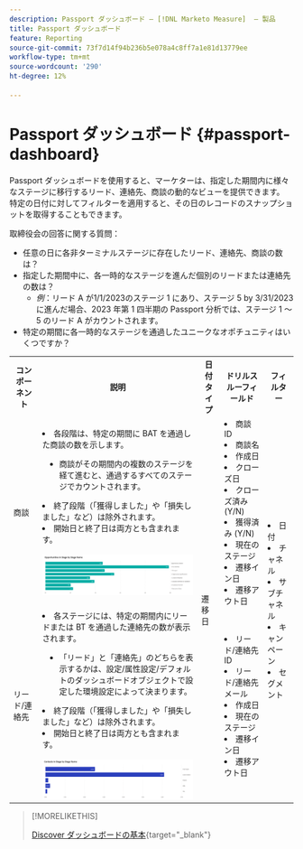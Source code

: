 ```yaml
---
description: Passport ダッシュボード — [!DNL Marketo Measure]  — 製品
title: Passport ダッシュボード
feature: Reporting
source-git-commit: 73f7d14f94b236b5e078a4c8ff7a1e81d13779ee
workflow-type: tm+mt
source-wordcount: '290'
ht-degree: 12%

---
```


# Passport ダッシュボード {#passport-dashboard}

Passport ダッシュボードを使用すると、マーケターは、指定した期間内に様々なステージに移行するリード、連絡先、商談の動的なビューを提供できます。 特定の日付に対してフィルターを適用すると、その日のレコードのスナップショットを取得することもできます。

取締役会の回答に関する質問：

* 任意の日に各非ターミナルステージに存在したリード、連絡先、商談の数は？
* 指定した期間中に、各一時的なステージを進んだ個別のリードまたは連絡先の数は？
   * _例_：リード A が1/1/2023のステージ 1 にあり、ステージ 5 by 3/31/2023に進んだ場合、2023 年第 1 四半期の Passport 分析では、ステージ 1 ～ 5 のリード A がカウントされます。
* 特定の期間に各一時的なステージを通過したユニークなオポチュニティはいくつですか？

<table style="table-layout:auto"> 
<tbody>
<tr> 
   <th>コンポーネント</th> 
   <th>説明</th>
   <th>日付タイプ</th>
   <th>ドリルスルーフィールド</th>
   <th>フィルター</th>
  </tr>
  <tr>
    <td>商談</td>
    <td><li>各段階は、特定の期間に BAT を通過した商談の数を示します。</li>
<ul style="padding-left: 30px;"><li>商談がその期間内の複数のステージを経て進むと、通過するすべてのステージでカウントされます。</li></ul>
<li>終了段階（「獲得しました」や「損失しました」など）は除外されます。</li>
<li>開始日と終了日は両方とも含まれます。</li>
<br/><img src="assets/passport-dashboard-1.png" width="600"></td>
    <td rowspan="2">遷移日</td>
    <td><li>商談 ID</li>
<li>商談名</li>
<li>作成日</li>
<li>クローズ日</li>
<li>クローズ済み (Y/N)</li>
<li>獲得済み (Y/N)</li>
<li>現在のステージ</li>
<li>遷移イン日</li>
<li>遷移アウト日</li></td>
    <td rowspan="2"><li>日付</li>
<li>チャネル</li>
<li>サブチャネル</li>
<li>キャンペーン</li>
<li>セグメント</li></td>
  </tr>
  <tr>
    <td>リード/連絡先</td>
    <td><li>各ステージには、特定の期間内にリードまたは BT を通過した連絡先の数が表示されます。</li>
<ul style="padding-left: 30px;"><li>「リード」と「連絡先」のどちらを表示するかは、設定/属性設定/デフォルトのダッシュボードオブジェクトで設定した環境設定によって決まります。</li></ul>
<li>終了段階（「獲得しました」や「損失しました」など）は除外されます。</li>
<li>開始日と終了日は両方とも含まれます。</li>
<br/><img src="assets/passport-dashboard-2.png" width="600"></td>
    <td><li>リード/連絡先 ID</li>
<li>リード/連絡先メール</li>
<li>作成日</li>
<li>現在のステージ</li>
<li>遷移イン日</li>
<li>遷移アウト日</li></td>
  </tr>
</tbody>
</table>

>[!MORELIKETHIS]
>
>[Discover ダッシュボードの基本](/help/marketo-measure-discover-ui/dashboards/discover-dashboard-basics.md){target="_blank"}
